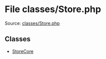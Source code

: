 File classes/Store.php
=========

Source: [classes/Store.php](https://github.com/PrestaShop/PrestaShop/blob/1.5.1.0/classes/Store.php)


Classes
-------

* [StoreCore](class.StoreCore.md)

